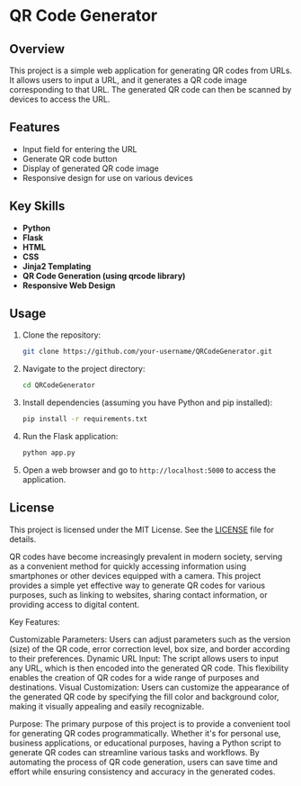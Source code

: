 

# QR Code Generator

## Overview

This project is a simple web application for generating QR codes from URLs. It allows users to input a URL, and it generates a QR code image corresponding to that URL. The generated QR code can then be scanned by devices to access the URL.

## Features

- Input field for entering the URL
- Generate QR code button
- Display of generated QR code image
- Responsive design for use on various devices

## Key Skills

- **Python**
- **Flask**
- **HTML**
- **CSS**
- **Jinja2 Templating**
- **QR Code Generation (using qrcode library)**
- **Responsive Web Design**

## Usage

1. Clone the repository:

    ```bash
    git clone https://github.com/your-username/QRCodeGenerator.git
    ```

2. Navigate to the project directory:

    ```bash
    cd QRCodeGenerator
    ```

3. Install dependencies (assuming you have Python and pip installed):

    ```bash
    pip install -r requirements.txt
    ```

4. Run the Flask application:

    ```bash
    python app.py
    ```

5. Open a web browser and go to `http://localhost:5000` to access the application.

## License

This project is licensed under the MIT License. See the [LICENSE](LICENSE) file for details.


QR codes have become increasingly prevalent in modern society, serving as a convenient method for quickly accessing information using smartphones or other devices equipped with a camera. This project provides a simple yet effective way to generate QR codes for various purposes, such as linking to websites, sharing contact information, or providing access to digital content.

Key Features:

Customizable Parameters: Users can adjust parameters such as the version (size) of the QR code, error correction level, box size, and border according to their preferences.
Dynamic URL Input: The script allows users to input any URL, which is then encoded into the generated QR code. This flexibility enables the creation of QR codes for a wide range of purposes and destinations.
Visual Customization: Users can customize the appearance of the generated QR code by specifying the fill color and background color, making it visually appealing and easily recognizable.


Purpose:
The primary purpose of this project is to provide a convenient tool for generating QR codes programmatically. Whether it's for personal use, business applications, or educational purposes, having a Python script to generate QR codes can streamline various tasks and workflows. By automating the process of QR code generation, users can save time and effort while ensuring consistency and accuracy in the generated codes.
